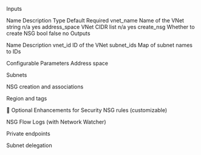 Inputs

Name	Description	Type	Default	Required
vnet_name	Name of the VNet	string	n/a	yes
address_space	VNet CIDR	list	n/a	yes
create_nsg	Whether to create NSG	bool	false	no
Outputs

Name	Description
vnet_id	ID of the VNet
subnet_ids	Map of subnet names to IDs

Configurable Parameters
Address space

Subnets

NSG creation and associations

Region and tags

🔐 Optional Enhancements for Security
NSG rules (customizable)

NSG Flow Logs (with Network Watcher)

Private endpoints

Subnet delegation
